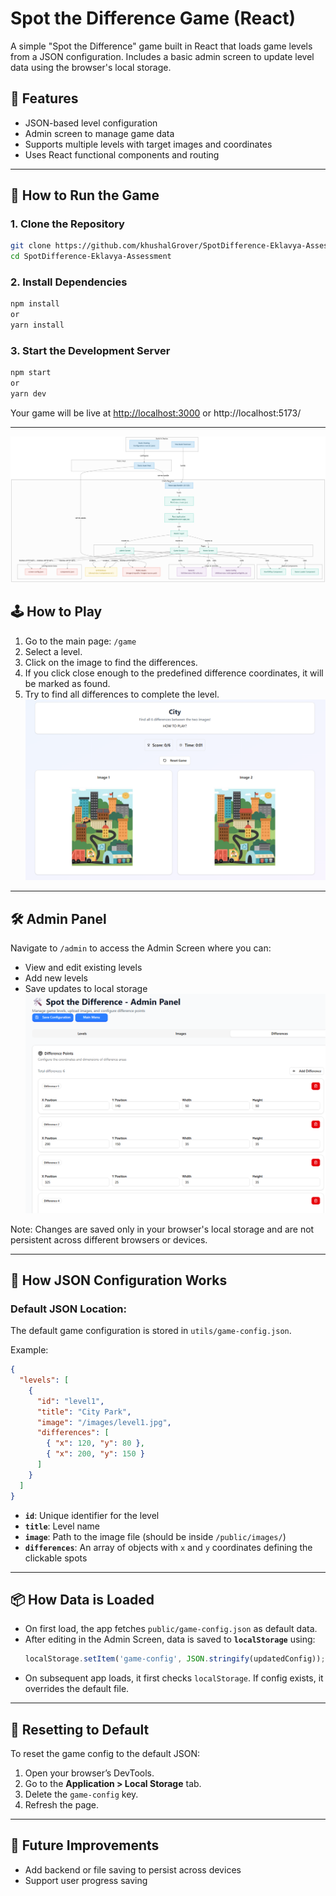 # Spot the Difference Game (React)

A simple "Spot the Difference" game built in React that loads game levels from a JSON configuration. Includes a basic admin screen to update level data using the browser's local storage.

## 🔧 Features

- JSON-based level configuration
- Admin screen to manage game data
- Supports multiple levels with target images and coordinates
- Uses React functional components and routing

---

## 🚀 How to Run the Game

### 1. Clone the Repository

```bash
git clone https://github.com/khushalGrover/SpotDifference-Eklavya-Assessment
cd SpotDifference-Eklavya-Assessment
```

### 2. Install Dependencies

```bash
npm install
or 
yarn install
```

### 3. Start the Development Server

```bash
npm start
or 
yarn dev
```

Your game will be live at [http://localhost:3000](http://localhost:3000) or http://localhost:5173/

---

![daigram pic](./public/images/diagram.png)




## 🕹️ How to Play
1. Go to the main page: `/game`
2. Select a level.
3. Click on the image to find the differences.
4. If you click close enough to the predefined difference coordinates, it will be marked as found.
5. Try to find all differences to complete the level.
![daigram pic](./public/images/GameScreen.png)

---

## 🛠️ Admin Panel
Navigate to `/admin` to access the Admin Screen where you can:

- View and edit existing levels
- Add new levels
- Save updates to local storage
![daigram pic](./public/images/adminScreen.png)

Note: Changes are saved only in your browser's local storage and are not persistent across different browsers or devices.

---

## 📁 How JSON Configuration Works

### Default JSON Location:
The default game configuration is stored in `utils/game-config.json`.

Example:
```json
{
  "levels": [
    {
      "id": "level1",
      "title": "City Park",
      "image": "/images/level1.jpg",
      "differences": [
        { "x": 120, "y": 80 },
        { "x": 200, "y": 150 }
      ]
    }
  ]
}
```

- **`id`**: Unique identifier for the level
- **`title`**: Level name
- **`image`**: Path to the image file (should be inside `/public/images/`)
- **`differences`**: An array of objects with `x` and `y` coordinates defining the clickable spots

---

## 📦 How Data is Loaded

- On first load, the app fetches `public/game-config.json` as default data.
- After editing in the Admin Screen, data is saved to **`localStorage`** using:
  ```js
  localStorage.setItem('game-config', JSON.stringify(updatedConfig));
  ```
- On subsequent app loads, it first checks `localStorage`. If config exists, it overrides the default file.

---

## 🧼 Resetting to Default

To reset the game config to the default JSON:

1. Open your browser’s DevTools.
2. Go to the **Application > Local Storage** tab.
3. Delete the `game-config` key.
4. Refresh the page.

---

## 🧪 Future Improvements

- Add backend or file saving to persist across devices
- Support user progress saving

